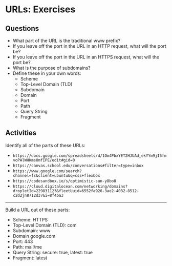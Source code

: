 # URLs: Exercises

## Questions

* What part of the URL is the traditional www prefix?
* If you leave off the port in the URL in an HTTP request, what will the port be?
* If you leave off the port in the URL in an HTTPS request, what will the port be?
* What is the purpose of subdomains?
* Define these in your own words:
  * Scheme
  * Top-Level Domain (TLD)
  * Subdomain
  * Domain
  * Port
  * Path
  * Query String
  * Fragment

## Activities

Identify all of the parts of these URLs:

* `https://docs.google.com/spreadsheets/d/1Om4PbxYET2HJUAd_ekYYm9jI5fmvoPAlWHKmsOmfIPE/edit#gid=0`
* `https://canvas.school.edu/conversations#filter=type=inbox`
* `https://www.google.com/search?channel=fs&client=ubuntu&q=css+flexbox`
* `https://codesandbox.io/s/optimistic-sun-y8bo8`
* `https://cloud.digitalocean.com/networking/domains?dropletId=229831123&fleetUuid=6552fa926-3ae2-4032-8512-c2d2jn8712d37&i=8f4ba3`

---

Build a URL out of these parts:

* Scheme: HTTPS
* Top-Level Domain (TLD): com
* Subdomain: www
* Domain google.com
* Port: 443
* Path: mail/me
* Query String: secure: true, latest: true
* Fragment: latest
